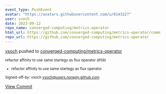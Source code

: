 ```yaml
---
event_type: PushEvent
avatar: "https://avatars.githubusercontent.com/u/814322?"
user: vsoch
date: 2023-09-12
repo_name: converged-computing/metrics-operator
html_url: https://github.com/converged-computing/metrics-operator/commit/e78597d061a37556bac4ce9e56ce0d0428a11172
repo_url: https://github.com/converged-computing/metrics-operator
---
```


<a href='https://github.com/vsoch' target='_blank'>vsoch</a> pushed to <a href='https://github.com/converged-computing/metrics-operator' target='_blank'>converged-computing/metrics-operator</a>

<small>refactor affinity to use same startegy as flux operator (#59)

* refactor affinity to use same startegy as flux operator

Signed-off-by: vsoch <vsoch@users.noreply.github.com></small>

<a href='https://github.com/converged-computing/metrics-operator/commit/e78597d061a37556bac4ce9e56ce0d0428a11172' target='_blank'>View Commit</a>